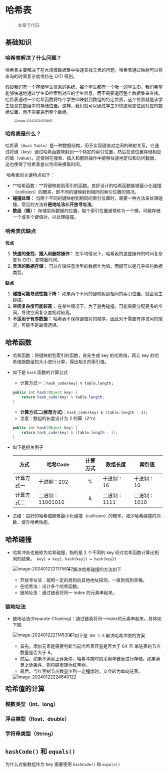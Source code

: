 # 哈希表

> 本章节代码

## 基础知识

### 哈希表解决了什么问题？

​		哈希表主要解决了在大规模数据集中快速查找元素的问题，哈希表通过映射可以将查询的时间复杂度维持在 O(1) 级别。

​		假设我们有一个存储学生信息的系统，每个学生都有一个唯一的学生ID。我们希望能够快速地通过学生ID检索到对应的学生信息，而不需要遍历整个数据集来查找。哈希表通过一个哈希函数将每个学生ID映射到数组的特定位置，这个位置就是该学生信息在数组中的存储位置。这样，我们就可以通过学生ID快速地定位到对应的数组位置，而不需要遍历整个数组。

<img src="https://cdn.jsdelivr.net/gh/wicksonZhang/static-source-cdn/images/202401222037741.png" alt="image-20240122203736651" style="zoom:60%;margin-left:50px" />



### 哈希表是什么？

​		哈希表（`Hash Table`）是一种数据结构，用于实现键值对之间的映射关系。它通过将键（key）通过哈希函数映射到一个特定的索引位置，然后在该位置存储相应的值（value）。这使得在搜索、插入和删除操作中能够快速地定位和访问数据，这也使得了哈希表是以空间来换取时间。

​		哈希表的关键特点如下：

* **哈希函数：**将键映射到索引的函数。良好设计的哈希函数能够最小化碰撞（collision）的概率，即不同的键映射到相同的索引位置的情况。
* **碰撞处理：** 当两个不同的键映射到相同的索引位置时，需要一种方法来处理碰撞。常见的方法有**链地址法**和**开放寻址法**。
* **数组（桶）：** 存储实际数据的位置。每个索引位置通常称为一个桶，可能存储一个或多个键值对，以处理碰撞。

 

### 哈希表优缺点

**优点**

1. **快速的查找、插入和删除操作：** 在平均情况下，哈希表的这些操作的时间复杂度为 O(1)，即常数时间。
2. **灵活的数据存储：** 可以存储任意类型的数据作为值，而键可以是几乎任何数据类型。

**缺点**

1. **碰撞可能导致性能下降：** 如果两个不同的键映射到相同的索引位置，就会发生碰撞。
2. **空间复杂度可能较高：** 在某些情况下，为了避免碰撞，可能需要分配更多的空间，导致空间复杂度相对较高。
3. **不适用于有序数据：** 哈希表不保持键值对的顺序，因此对于需要有序访问的情况，可能不是最佳选择。



## 哈希函数

* 哈希函数：将键映射到索引的函数，首先生成 key 的哈希值，再让 key 的哈希值跟数组的大小进行计算，得出相关的索引值。

* 如下是 `hash` 函数的计算公式

  * 计算方式一：`hash_code(key) % table.length;`

  ```java
  public int hash(Object key) {
      return hash_code(key) % table.length;
  }
  ```

  * **计算方式二(推荐方式)**：`hash_code(key) & (table.length - 1);`
  * 注意：数组的长度设计为 2 的幂（2^n）

  ```java
  public int hash(Object key) {
      return hash_code(key) & (table.length - 1);
  }
  ```

* 如下是相关例子

  | 方式       | 哈希Code         | 计算方式 | 数组长度     | 索引值       |
  | ---------- | ---------------- | :------: | ------------ | ------------ |
  | 计算方式一 | 十进制：202      |    %     | 十进制：16   | 十进制：10   |
  | 计算方式二 | 二进制：11001010 |    &     | 二进制：1111 | 二进制：1010 |

* 总结：良好的哈希值能够最小化碰撞（collision）的概率，减少哈希碰撞的次数，提升哈希性能。



## 哈希碰撞

* 哈希冲突也被称为哈希碰撞，指的是 2 个不同的 key 经过哈希函数计算出相同的结果。` key1 ≠ key2，hash(key1) = hash(key2)`

  <img src="https://cdn.jsdelivr.net/gh/wicksonZhang/static-source-cdn/images/202401222117148.png" alt="image-20240122211758112" style="zoom:100%;float:left" />

* 解决哈希碰撞的方法如下

  * 开放寻址法：按照一定的规则向其他地址探测，一直到找到空桶。
  * 在哈希法：设计多个哈希函数。
  * 链地址发：通过链表将同一 index 的元素串起来。



### 链地址法

* 链地址法(Separate Chaining)：通过链表将同一index的元素串起来。具体如下图

  <img src="https://cdn.jsdelivr.net/gh/wicksonZhang/static-source-cdn/images/202401222114103.png" alt="image-20240122211453061" style="zoom:100%;float:left" />

* 如下是 `JDK 1.8` 解决哈希冲突的方案

  * 首先，添加元素是需要判断当前哈希表容量是否大于 64 且 单链表的节点数量是否大于 8。
  * 然后，如果不满足上诉条件，哈希冲突时则采用单链表进行存储。如果满足上诉条件，则将链表转为红黑树。
  * 最后，当红黑树节点数量少到一定程度时，又会转为单向链表。

  <img src="https://cdn.jsdelivr.net/gh/wicksonZhang/static-source-cdn/images/202401222246155.png" alt="image-20240122224640122" style="zoom:100%;float:left" />



## 哈希值的计算

### 整数类型（int、long）







### 浮点类型（float、double）







### 字符串类型（String）





## `hashCode()` 和 `equals()`

为什么对象数组作为 key 需要使用 `hashCode()` 和 `equals()` 

